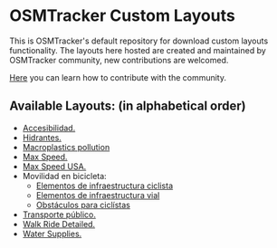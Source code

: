 # OSMTracker Custom Layouts

This is OSMTracker's default repository for download custom layouts functionality. The layouts here hosted are created and maintained by OSMTracker community, new contributions are welcomed.

[Here](https://github.com/labexp/osmtracker-android-layouts/wiki) you can learn how to contribute with the community.



## Available Layouts: (in alphabetical order)
+ [Accesibilidad.](https://github.com/labexp/osmtracker-android-layouts/blob/master/layouts/accesibilidad/README.md)
+ [Hidrantes.](https://github.com/labexp/osmtracker-android-layouts/blob/master/layouts/hidrantes/README.md)
+ [Macroplastics pollution](https://github.com/labexp/osmtracker-android-layouts/blob/master/layouts/macroplastics_pollution/README.md)
+ [Max Speed.](https://github.com/labexp/osmtracker-android-layouts/blob/master/layouts/maxspeed/README.md)
+ [Max Speed USA.](https://github.com/labexp/osmtracker-android-layouts/blob/master/layouts/maxspeed_usa/README.md)
+ Movilidad en bicicleta:
  + [Elementos de infraestructura ciclista](https://github.com/labexp/osmtracker-android-layouts/blob/movilidad/layouts/infraestructura_ciclista/README.md)
  + [Elementos de infraestructura vial](https://github.com/labexp/osmtracker-android-layouts/blob/movilidad/layouts/infraestructura_vial/README.md)
  + [Obstáculos para ciclístas](https://github.com/labexp/osmtracker-android-layouts/blob/movilidad/layouts/obstáculos_para_ciclísticas/README.md)
+ [Transporte público.](https://github.com/labexp/osmtracker-android-layouts/blob/master/layouts/transporte_publico/README.md)
+ [Walk Ride Detailed.](https://github.com/Nick-Tallguy/osmtracker-android-layouts/blob/master/layouts/walk_ride_detailed/readme.md)
+ [Water Supplies.](https://github.com/labexp/osmtracker-android-layouts/blob/master/layouts/water_supply/README.md)

